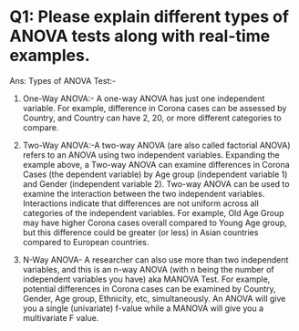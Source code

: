 # Q1: Please explain different types of ANOVA tests along with real-time examples.
Ans: Types of ANOVA Test:-
1. One-Way ANOVA:- A one-way ANOVA has just one independent variable.
For example, difference in Corona cases can be assessed by Country, and Country can have 2, 20, or more different categories to compare.
2. Two-Way ANOVA:-A two-way ANOVA (are also called factorial ANOVA) refers to an ANOVA using two independent variables. 
Expanding the example above, a Two-way ANOVA can examine differences in Corona Cases (the dependent variable) by Age group (independent variable 1) and Gender (independent variable 2). Two-way ANOVA can be used to examine the interaction between the two independent variables. Interactions indicate that differences are not uniform across all categories of the independent variables. 
For example, Old Age Group may have higher Corona cases overall compared to Young Age group, but this difference could be greater (or less) in Asian countries compared to European countries.

3. N-Way ANOVA- A researcher can also use more than two independent variables, and this is an n-way ANOVA (with n being the number of  independent variables you have) aka MANOVA Test.
For example, potential differences in Corona cases can be examined by Country, Gender, Age group, Ethnicity, etc, simultaneously.
An ANOVA will give you a single (univariate) f-value while a MANOVA will give you a multivariate F value.